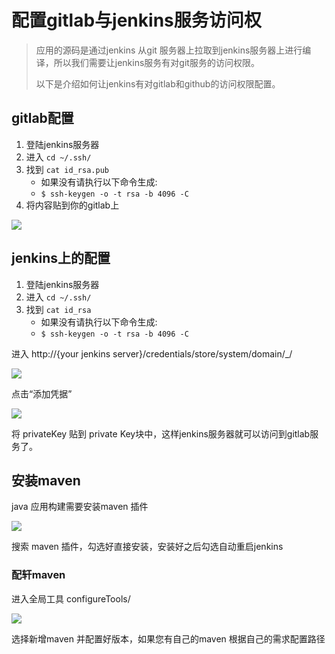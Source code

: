 # 配置gitlab与jenkins服务访问权

> 应用的源码是通过jenkins 从git 服务器上拉取到jenkins服务器上进行编译，所以我们需要让jenkins服务有对git服务的访问权限。
>
> 以下是介绍如何让jenkins有对gitlab和github的访问权限配置。

## gitlab配置

1. 登陆jenkins服务器
2. 进入 `cd ~/.ssh/`
3. 找到 `cat id_rsa.pub`
	- 如果没有请执行以下命令生成:
	- `$ ssh-keygen -o -t rsa -b 4096 -C`
4. 将内容贴到你的gitlab上

![](http://source.qiniu.cnd.nsini.com/images/2019/07/8c/43/e7/20190726-8ae0a304799c77e0e60684114388c392.jpeg?imageView2/2/w/1280/interlace/0/q/80)

## jenkins上的配置

1. 登陆jenkins服务器
2. 进入 `cd ~/.ssh/`
3. 找到 `cat id_rsa`
	- 如果没有请执行以下命令生成:
	- `$ ssh-keygen -o -t rsa -b 4096 -C`

进入 http://{your jenkins server}/credentials/store/system/domain/_/

![](http://source.qiniu.cnd.nsini.com/images/2019/07/7d/61/8b/20190726-d535f7c0a8f5be9b86b1056361c7d014.jpeg?imageView2/2/w/1280/interlace/0/q/100)

点击“添加凭据”

![](http://source.qiniu.cnd.nsini.com/images/2019/07/f8/bb/1e/20190726-0f2fda09eb0eec6514559cd2bb1f8b5f.jpeg)


将 privateKey 贴到 private Key块中，这样jenkins服务器就可以访问到gitlab服务了。

## 安装maven

java 应用构建需要安装maven 插件

![](http://source.qiniu.cnd.nsini.com/images/2019/07/20/a7/1d/20190726-8ea71c8c5b09d7701d69587da7820466.jpeg?imageView2/2/w/1280/interlace/0/q/100)

搜索 maven 插件，勾选好直接安装，安装好之后勾选自动重启jenkins

### 配轩maven

进入全局工具 configureTools/

![](http://source.qiniu.cnd.nsini.com/images/2019/07/49/c5/e2/20190726-23cc2b4dcf892fffebae9d47c5649d74.jpeg?imageView2/2/w/1280/interlace/0/q/100)

选择新增maven 并配置好版本，如果您有自己的maven 根据自己的需求配置路径